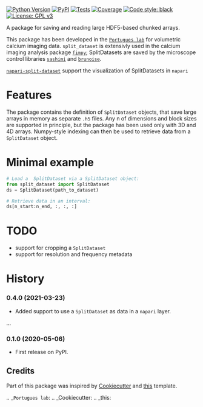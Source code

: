 
[![Python Version](https://img.shields.io/pypi/pyversions/split_dataset.svg)](https://pypi.org/project/split_dataset)
[![PyPI](https://img.shields.io/pypi/v/split_dataset.svg)](
    https://pypi.python.org/pypi/split_dataset)
[![Tests](https://img.shields.io/github/workflow/status/brainglobe/bg-atlasapi/tests)](
    https://github.com/brainglobe/bg-atlasapi/actions)
[![Coverage](https://codecov.io/gh/portugueslab/split_dataset/branch/master/graph/badge.svg)](
    https://codecov.io/gh/portugueslab/split_dataset)
[![Code style: black](https://img.shields.io/badge/code%20style-black-000000.svg)](https://github.com/python/black)
[![License: GPL v3](https://img.shields.io/badge/License-GPLv3-blue.svg)](https://www.gnu.org/licenses/gpl-3.0)



A package for saving and reading large HDF5-based chunked arrays. 

This package has been developed in the [`Portugues lab`](http://www.portugueslab.com) for volumetric calcium imaging data. `split_dataset` is extensivly used in the calcium imaging analysis package [`fimpy`](https://github.com/portugueslab/fimpy); SplitDatasets are saved by the microscope control libraries [`sashimi`](https://github.com/portugueslab/sashimi) and [`brunoise`](https://github.com/portugueslab/brunoise).

[`napari-split-dataset`](https://github.com/portugueslab/napari-split-dataset) support the visualization of SplitDatasets in `napari`

# Features
The package contains the definition of  `SplitDataset` objects, that save large arrays in memory as separate  `.h5` files. Any n of dimensions and block sizes are supported in principle, but the package has been used only with 3D and 4D arrays.
Numpy-style indexing can then be used to retrieve data from a `SplitDataset` object.

# Minimal example
```python
# Load a  SplitDataset via a SplitDataset object:
from split_dataset import SplitDataset 
ds = SplitDataset(path_to_dataset)

# Retrieve data in an interval:
ds[n_start:n_end, :, :, :]
```


# TODO
* support for cropping a `SplitDataset`
* support for resolution and frequency metadata


# History

### 0.4.0 (2021-03-23)
* Added support to use a `SplitDataset` as data in a `napari` layer.

...

### 0.1.0 (2020-05-06)
* First release on PyPI.


Credits
-------

Part of this package was inspired by  [Cookiecutter](https://github.com/audreyr/cookiecutter) and [this](https://github.com/audreyr/cookiecutter-pypackage) template.

.. _`Portugues lab`: 
.. _Cookiecutter: 
.. _this: 
